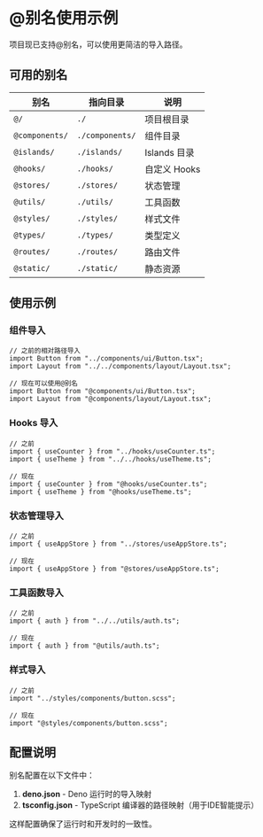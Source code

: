 # @别名使用示例

项目现已支持@别名，可以使用更简洁的导入路径。

## 可用的别名

| 别名           | 指向目录        | 说明         |
| -------------- | --------------- | ------------ |
| `@/`           | `./`            | 项目根目录   |
| `@components/` | `./components/` | 组件目录     |
| `@islands/`    | `./islands/`    | Islands 目录 |
| `@hooks/`      | `./hooks/`      | 自定义 Hooks |
| `@stores/`     | `./stores/`     | 状态管理     |
| `@utils/`      | `./utils/`      | 工具函数     |
| `@styles/`     | `./styles/`     | 样式文件     |
| `@types/`      | `./types/`      | 类型定义     |
| `@routes/`     | `./routes/`     | 路由文件     |
| `@static/`     | `./static/`     | 静态资源     |

## 使用示例

### 组件导入

```tsx
// 之前的相对路径导入
import Button from "../components/ui/Button.tsx";
import Layout from "../../components/layout/Layout.tsx";

// 现在可以使用@别名
import Button from "@components/ui/Button.tsx";
import Layout from "@components/layout/Layout.tsx";
```

### Hooks 导入

```tsx
// 之前
import { useCounter } from "../hooks/useCounter.ts";
import { useTheme } from "../../hooks/useTheme.ts";

// 现在
import { useCounter } from "@hooks/useCounter.ts";
import { useTheme } from "@hooks/useTheme.ts";
```

### 状态管理导入

```tsx
// 之前
import { useAppStore } from "../stores/useAppStore.ts";

// 现在
import { useAppStore } from "@stores/useAppStore.ts";
```

### 工具函数导入

```tsx
// 之前
import { auth } from "../../utils/auth.ts";

// 现在
import { auth } from "@utils/auth.ts";
```

### 样式导入

```tsx
// 之前
import "../styles/components/button.scss";

// 现在
import "@styles/components/button.scss";
```

## 配置说明

别名配置在以下文件中：

1. **deno.json** - Deno 运行时的导入映射
2. **tsconfig.json** - TypeScript 编译器的路径映射（用于IDE智能提示）

这样配置确保了运行时和开发时的一致性。
